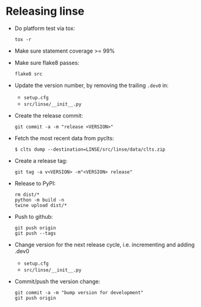 
Releasing linse
===============

- Do platform test via tox:
  ```shell
  tox -r
  ```

- Make sure statement coverage >= 99%
- Make sure flake8 passes:
  ```shell
  flake8 src
  ```

- Update the version number, by removing the trailing `.dev0` in:
  - `setup.cfg`
  - `src/linse/__init__.py`

- Create the release commit:
  ```shell
  git commit -a -m "release <VERSION>"
  ```

- Fetch the most recent data from pyclts:
  ```shell
  $ clts dump --destination=LINSE/src/linse/data/clts.zip
  ```

- Create a release tag:
  ```shell
  git tag -a v<VERSION> -m"<VERSION> release"
  ```

- Release to PyPI:
  ```shell
  rm dist/*
  python -m build -n
  twine upload dist/*
  ```

- Push to github:
  ```shell
  git push origin
  git push --tags
  ```

- Change version for the next release cycle, i.e. incrementing and adding .dev0
  - `setup.cfg`
  - `src/linse/__init__.py`

- Commit/push the version change:
  ```shell
  git commit -a -m "bump version for development"
  git push origin
  ```
